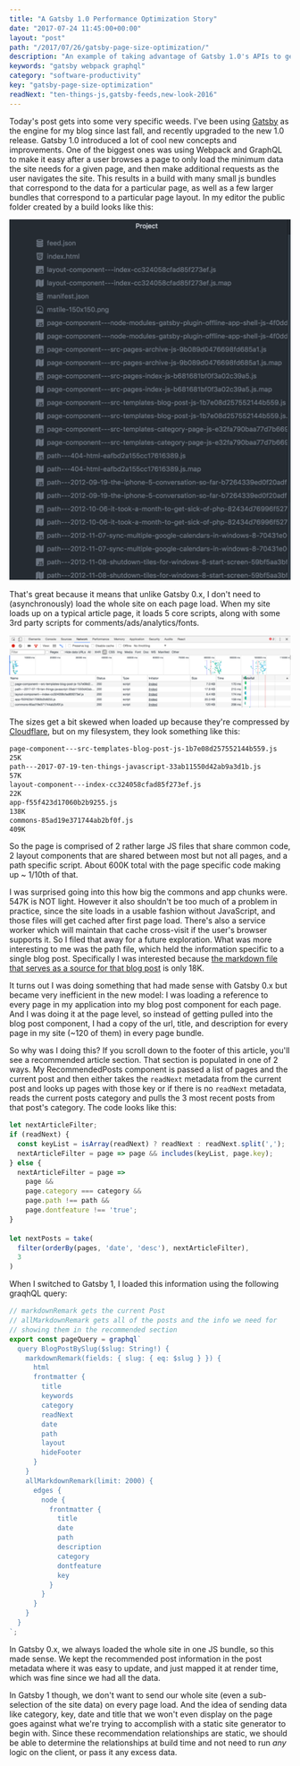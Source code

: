 ```yaml
---
title: "A Gatsby 1.0 Performance Optimization Story"
date: "2017-07-24 11:45:00+00:00"
layout: "post"
path: "/2017/07/26/gatsby-page-size-optimization/"
description: "An example of taking advantage of Gatsby 1.0's APIs to get smaller page bundles"
keywords: "gatsby webpack graphql"
category: "software-productivity"
key: "gatsby-page-size-optimization"
readNext: "ten-things-js,gatsby-feeds,new-look-2016"
---
```


Today's post gets into some very specific weeds.  I've been using [Gatsby](https://www.gatsbyjs.org/) as the engine for my blog since last fall, and recently upgraded to the new 1.0 release.  Gatsby 1.0 introduced a lot of cool new concepts and improvements.  One of the biggest ones was using Webpack and GraphQL to make it easy after a user browses a page to only load the minimum data the site needs for a given page, and then make additional requests as the user navigates the site.  This results in a build with many small js bundles that correspond to the data for a particular page, as well as a few larger bundles that correspond to a particular page layout.  In my editor the public folder created by a build looks like this:

![A file system tree of small javascript bundles](bundles.png)

That's great because it means that unlike Gatsby 0.x, I don't need to (asynchronously) load the whole site on each page load.  When my site loads up on a typical article page, it loads 5 core scripts, along with some 3rd party scripts for comments/ads/analytics/fonts.  

![The various requests in a chrome network tab](requests.png)

The sizes get a bit skewed when loaded up because they're compressed by [Cloudflare](https://www.cloudflare.com/), but on my filesystem, they look something like this:

```
page-component---src-templates-blog-post-js-1b7e08d257552144b559.js 25K
path---2017-07-19-ten-things-javascript-33ab11550d42ab9a3d1b.js     57K
layout-component---index-cc324058cfad85f273ef.js                    22K
app-f55f423d17060b2b9255.js                                         138K
commons-85ad19e371744ab2bf0f.js                                     409K
```

So the page is comprised of 2 rather large JS files that share common code, 2 layout components that are shared between most but not all pages, and a path specific script.  About 600K total with the page specific code making up ~ 1/10th of that.  

I was surprised going into this how big the commons and app chunks were.  547K is NOT light.  However it also shouldn't be too much of a problem in practice, since the site loads in a usable fashion without JavaScript, and those files will get cached after first page load.  There's also a service worker which will maintain that cache cross-visit if the user's browser supports it.  So I filed that away for a future exploration. What was more interesting to me was the path file, which held the information specific to a single blog post.  Specifically I was interested because [the markdown file that serves as a source for that blog post](https://github.com/benmccormick/benmccormickorg/blob/master/src/pages/posts/2017/ten-things.md) is only 18K.  

It turns out I was doing something that had made sense with Gatsby 0.x but became very inefficient in the new model:  I was loading a reference to every page in my application into my blog post component for each page.  And I was doing it at the page level, so instead of getting pulled into the blog post component, I had a copy of the url, title, and description for every page in my site (~120 of them) in every page bundle.   

So why was I doing this?  If you scroll down to the footer of this article, you'll see a recommended article section.  That section is populated in one of 2 ways.  My RecommendedPosts component is passed a list of pages and the current post and then either takes the `readNext` metadata from the current post and looks up pages with those key or if there is no `readNext` metadata, reads the current posts category and pulls the 3 most recent posts from that post's category.  The code looks like this:

```javascript
let nextArticleFilter;
if (readNext) {
  const keyList = isArray(readNext) ? readNext : readNext.split(',');
  nextArticleFilter = page => page && includes(keyList, page.key);
} else {
  nextArticleFilter = page =>
    page &&
    page.category === category &&
    page.path !== path &&
    page.dontfeature !== 'true';
}

let nextPosts = take(
  filter(orderBy(pages, 'date', 'desc'), nextArticleFilter),
  3
)
```

When I switched to Gatsby 1, I loaded this information using the following graqhQL query:

```javascript
// markdownRemark gets the current Post
// allMarkdownRemark gets all of the posts and the info we need for
// showing them in the recommended section
export const pageQuery = graphql`
  query BlogPostBySlug($slug: String!) {
    markdownRemark(fields: { slug: { eq: $slug } }) {
      html
      frontmatter {
        title
        keywords
        category
        readNext
        date
        path
        layout
        hideFooter
      }
    }
    allMarkdownRemark(limit: 2000) {
      edges {
        node {
          frontmatter {
            title
            date
            path
            description
            category
            dontfeature
            key
          }
        }
      }
    }
  }
`;
```

In Gatsby 0.x, we always loaded the whole site in one JS bundle, so this made sense.  We kept the recommended post information in the post metadata where it was easy to update, and just mapped it at render time, which was fine since we had all the data.  

In Gatsby 1 though, we don't want to send our whole site (even a sub-selection of the site data) on every page load.  And the idea of sending data like category, key, date and title that we won't even display on the page goes against what we're trying to accomplish with a static site generator to begin with.  Since these recommendation relationships are static, we should be able to determine the relationships at build time and not need to run *any* logic on the client, or pass it any excess data.
